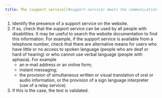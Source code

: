 ```yaml
---
title: The [support service](#support-service) meets the communication needs of people with disabilities directly or through [a relay service](#relay-service). Is this rule respected?
---
```


1. Identify the presence of a support service on the website.
2. If so, check that the support service can be used by all people with disabilities. It may be useful to search the website documentation to find this information. For example, if the support service is available from a telephone number, check that there are alternative means for users who have little or no access to spoken language (people who are deaf or hard of hearing) or who cannot use verbal language (people with aphasia). For example 
	- an e-mail address or an online form;
	- instant messaging;
	- the provision of simultaneous written or visual translation of oral or audio information, or the provision of a sign language interpreter (use of a relay service).
3. If this is the case, the test is validated.
